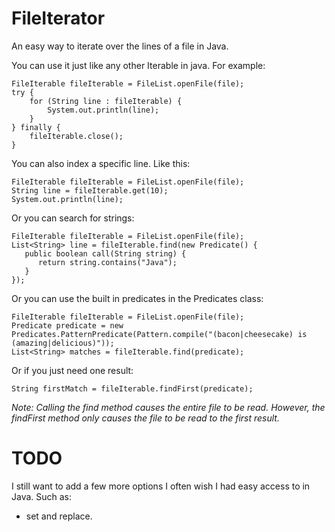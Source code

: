 FileIterator
============

An easy way to iterate over the lines of a file in Java.

You can use it just like any other Iterable in java. For example:

    FileIterable fileIterable = FileList.openFile(file);
    try {
        for (String line : fileIterable) {
            System.out.println(line);
        }
    } finally {
        fileIterable.close();
    }

You can also index a specific line. Like this:

    FileIterable fileIterable = FileList.openFile(file);
    String line = fileIterable.get(10);
    System.out.println(line);

Or you can search for strings:

    FileIterable fileIterable = FileList.openFile(file);
    List<String> line = fileIterable.find(new Predicate() {
       public boolean call(String string) {
          return string.contains("Java");
       }
    });

Or you can use the built in predicates in the Predicates class:

    FileIterable fileIterable = FileList.openFile(file);
    Predicate predicate = new Predicates.PatternPredicate(Pattern.compile("(bacon|cheesecake) is (amazing|delicious)"));
    List<String> matches = fileIterable.find(predicate);

Or if you just need one result:

    String firstMatch = fileIterable.findFirst(predicate);

*Note: Calling the find method causes the entire file to be read. However, the findFirst method only causes the file to be read to the first result.*

TODO
====
I still want to add a few more options I often wish I had easy access to in Java. Such as:
* set and replace.
